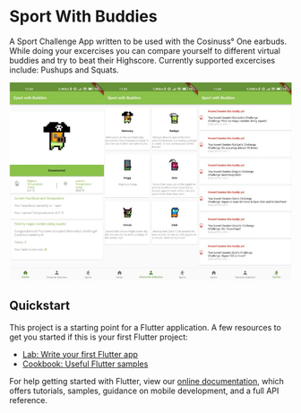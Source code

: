 # Sport With Buddies

A Sport Challenge App written to be used with the Cosinuss° One earbuds. While doing your excercises you can compare yourself to different virtual buddies and try to beat their Highscore. Currently supported excercises include: Pushups and Squats.

![Image of first page](assets/images/image_github.jpg "First Page")
## Quickstart

This project is a starting point for a Flutter application.
A few resources to get you started if this is your first Flutter project:

- [Lab: Write your first Flutter app]
- [Cookbook: Useful Flutter samples]

For help getting started with Flutter, view our [online documentation], which offers tutorials, samples, guidance on mobile development, and a full API reference.


[//]: # (These are reference links used in the body of this note and get stripped out when the markdown processor does its job. There is no need to format nicely because it shouldn't be seen. Thanks SO - http://stackoverflow.com/questions/4823468/store-comments-in-markdown-syntax)
 [Lab: Write your first Flutter app]: <https://docs.flutter.dev/get-started/codelab>
 [Cookbook: Useful Flutter samples]: <https://docs.flutter.dev/cookbook>
 [online documentation]: <https://docs.flutter.dev/>
